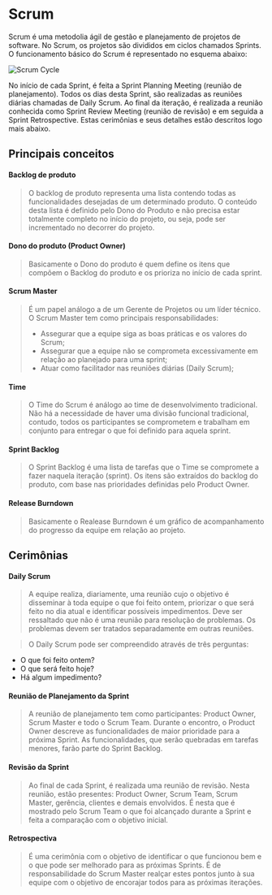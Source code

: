# Scrum
Scrum é uma metodolia ágil de gestão e planejamento de projetos de software. No Scrum, os projetos são divididos em
ciclos chamados Sprints. O funcionamento básico do Scrum é representado no esquema abaixo:

![Scrum Cycle](http://www.desenvolvimentoagil.com.br/images/scrum/ciclo_scrum.gif)

No início de cada Sprint, é feita a Sprint Planning Meeting (reunião de planejamento). Todos os dias desta Sprint, são realizadas as reuniões diárias chamadas de Daily Scrum. Ao final da iteração, é realizada a reunião conhecida como Sprint Review Meeting (reunião de revisão) e em seguida a Sprint Retrospective. Estas cerimônias e seus detalhes estão descritos logo mais abaixo.

## Principais conceitos

#### Backlog de produto
> O backlog de produto representa uma lista contendo todas as funcionalidades desejadas de um determinado produto. O
> conteúdo desta lista é definido pelo Dono do Produto e não precisa estar totalmente completo no início do projeto,
> ou seja, pode ser incrementado no decorrer do projeto.

#### Dono do produto (Product Owner)
> Basicamente o Dono do produto é quem define os itens que compõem o Backlog do produto e os prioriza no início de cada
sprint.

#### Scrum Master
> É um papel análogo a de um Gerente de Projetos ou um líder técnico. O Scrum Master tem como principais
responsabilidades:
> * Assegurar que a equipe siga as boas práticas e os valores do Scrum;
> * Assegurar que a equipe não se comprometa excessivamente em relação ao planejado para uma sprint;
> * Atuar como facilitador nas reuniões diárias (Daily Scrum);

#### Time
> O Time do Scrum é análogo ao time de desenvolvimento tradicional. Não há a necessidade de haver uma divisão funcional
tradicional, contudo, todos os participantes se comprometem e trabalham em conjunto para entregar o que foi definido
para aquela sprint.

#### Sprint Backlog
> O Sprint Backlog é uma lista de tarefas que o Time se compromete a fazer naquela iteração (sprint). Os itens são
extraídos do backlog do produto, com base nas prioridades definidas pelo Product Owner.

#### Release Burndown
> Basicamente o Realease Burndown é um gráfico de acompanhamento do progresso da equipe em relação ao projeto.

## Cerimônias

#### Daily Scrum
> A equipe realiza, diariamente, uma reunião cujo o objetivo é disseminar à toda equipe o que foi feito ontem, priorizar o que será feito no dia atual e identificar possíveis impedimentos. Deve ser ressaltado que não é uma reunião para resolução de problemas. Os problemas devem ser tratados separadamente em outras reuniões. 

> O Daily Scrum pode ser compreendido através de três perguntas:
* O que foi feito ontem?
* O que será feito hoje?
* Há algum impedimento?

#### Reunião de Planejamento da Sprint
> A reunião de planejamento tem como participantes: Product Owner, Scrum Master e todo o Scrum Team. Durante o encontro, o Product Owner descreve as funcionalidades de maior prioridade para a próxima Sprint. As funcionalidades, que serão quebradas em tarefas menores, farão parte do Sprint Backlog.

#### Revisão da Sprint
> Ao final de cada Sprint, é realizada uma reunião de revisão. Nesta reunião, estão presentes: Product Owner, Scrum Team, Scrum Master, gerência, clientes e demais envolvidos. É nesta que é mostrado pelo Scrum Team o que foi alcançado durante a Sprint e feita a comparação com o objetivo inicial.

#### Retrospectiva
> É uma cerimônia com o objetivo de identificar o que funcionou bem e o que pode ser melhorado para as próximas Sprints. É de responsabilidade do Scrum Master realçar estes pontos junto à sua equipe com o objetivo de encorajar todos para as próximas iterações.